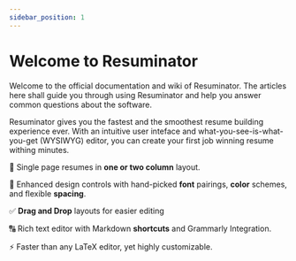 ```yaml
---
sidebar_position: 1
---
```


# Welcome to Resuminator

Welcome to the official documentation and wiki of Resuminator. The articles here shall guide you through using Resuminator and help you answer common questions about the software.

Resuminator gives you the fastest and the smoothest resume building experience ever. With an intuitive user inteface and what-you-see-is-what-you-get (WYSIWYG) editor, you can create your first job winning resume withing minutes.

📃 Single page resumes in **one or two column** layout.

🎨 Enhanced design controls with hand-picked **font** pairings, **color** schemes, and flexible **spacing**.

✅ **Drag and Drop** layouts for easier editing

🔠 Rich text editor with Markdown **shortcuts** and Grammarly Integration.

⚡ Faster than any LaTeX editor, yet highly customizable.
